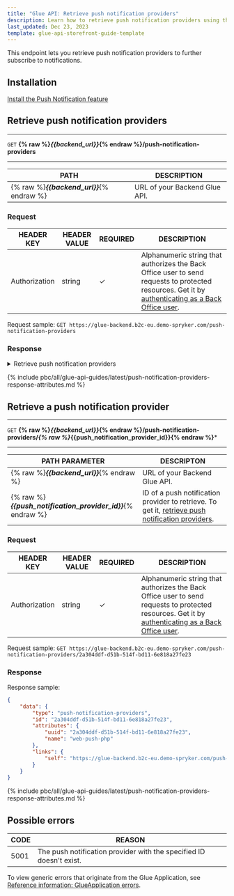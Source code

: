 ```yaml
---
title: "Glue API: Retrieve push notification providers"
description: Learn how to retrieve push notification providers using the Spryker Glue API for your Spryker projects.
last_updated: Dec 23, 2023
template: glue-api-storefront-guide-template
---
```


This endpoint lets you retrieve push notification providers to further subscribe to notifications.

## Installation

[Install the Push Notification feature](/docs/pbc/all/miscellaneous/latest/install-and-upgrade/install-features/install-the-push-notification-feature.html)

## Retrieve push notification providers

***
`GET` **{% raw %}*{{backend_url}}*{% endraw %}/push-notification-providers**
***



| PATH | DESCRIPTION |
| --- | --- |
| {% raw %}***{{backend_url}}***{% endraw %} | URL of your Backend Glue API. |



### Request

| HEADER KEY | HEADER VALUE | REQUIRED | DESCRIPTION |
| --- | --- | --- | --- |
| Authorization | string | &check; | Alphanumeric string that authorizes the Back Office user to send requests to protected resources. Get it by [authenticating as a Back Office user](/docs/pbc/all/identity-access-management/latest/manage-using-glue-api/glue-api-authenticate-as-a-back-office-user.html).  |


Request sample: `GET https://glue-backend.b2c-eu.demo-spryker.com/push-notification-providers`

### Response

<details>
<summary>Retrieve push notification providers</summary>

```json
{
    "data": [
        {
            "type": "push-notification-providers",
            "id": "2a304ddf-d51b-514f-bd11-6e818a27fe23",
            "attributes": {
                "uuid": "2a304ddf-d51b-514f-bd11-6e818a27fe23",
                "name": "web-push-php"
            },
            "links": {
                "self": "https://glue-backend.b2c-eu.demo-spryker.com/push-notification-providers/2a304ddf-d51b-514f-bd11-6e818a27fe23"
            }
        },
        {
            "type": "push-notification-providers",
            "id": "ffb5875e-00d3-5436-ae67-08b7c9837f3e",
            "attributes": {
                "uuid": "ffb5875e-00d3-5436-ae67-08b7c9837f3e",
                "name": "Fulfillment App provider"
            },
            "links": {
                "self": "https://glue-backend.b2c-eu.demo-spryker.com/push-notification-providers/ffb5875e-00d3-5436-ae67-08b7c9837f3e"
            }
        }
    ],
    "links": {
        "self": "https://glue-backend.b2c-eu.demo-spryker.com/push-notification-providers"
    }
}
```

</details>

{% include pbc/all/glue-api-guides/latest/push-notification-providers-response-attributes.md %} <!-- To edit, see /_includes/pbc/all/glue-api-guides/latest/push-notification-providers-response-attributes.md -->


## Retrieve a push notification provider


***
`GET` **{% raw %}*{{backend_url}}*{% endraw %}/push-notification-providers/*{% raw %}*{{push_notification_provider_id}}{% endraw %}***
***


| PATH PARAMETER     | DESCRIPTON                                                   |
| ------------------ | -------------------- |
| {% raw %}***{{backend_url}}***{% endraw %} | URL of your Backend Glue API. |
| {% raw %}***{{push_notification_provider_id}}***{% endraw %} | ID of a push notification provider to retrieve. To get it, [retrieve push notification providers](#retrieve-push-notification-providers). |

### Request

| HEADER KEY    | HEADER VALUE | REQUIRED | DESCRIPTION                                                  |
| ------------- | ------------ | -------- | ------------------------------------------------------------ |
| Authorization | string | &check; | Alphanumeric string that authorizes the Back Office user to send requests to protected resources. Get it by [authenticating as a Back Office user](/docs/pbc/all/identity-access-management/latest/manage-using-glue-api/glue-api-authenticate-as-a-back-office-user.html).  |

Request sample: `GET https://glue-backend.b2c-eu.demo-spryker.com/push-notification-providers/2a304ddf-d51b-514f-bd11-6e818a27fe23`

### Response

Response sample:

```json
{
    "data": {
        "type": "push-notification-providers",
        "id": "2a304ddf-d51b-514f-bd11-6e818a27fe23",
        "attributes": {
            "uuid": "2a304ddf-d51b-514f-bd11-6e818a27fe23",
            "name": "web-push-php"
        },
        "links": {
            "self": "https://glue-backend.b2c-eu.demo-spryker.com/push-notification-providers/2a304ddf-d51b-514f-bd11-6e818a27fe23"
        }
    }
}
```


{% include pbc/all/glue-api-guides/latest/push-notification-providers-response-attributes.md %} <!-- To edit, see /_includes/pbc/all/glue-api-guides/latest/push-notification-providers-response-attributes.md -->




## Possible errors

| CODE  | REASON |
| --- | --- |
|5001| The push notification provider with the specified ID doesn't exist. |

To view generic errors that originate from the Glue Application, see [Reference information: GlueApplication errors](/docs/integrations/spryker-glue-api/storefront-api/api-references/reference-information-storefront-application-errors.html).
